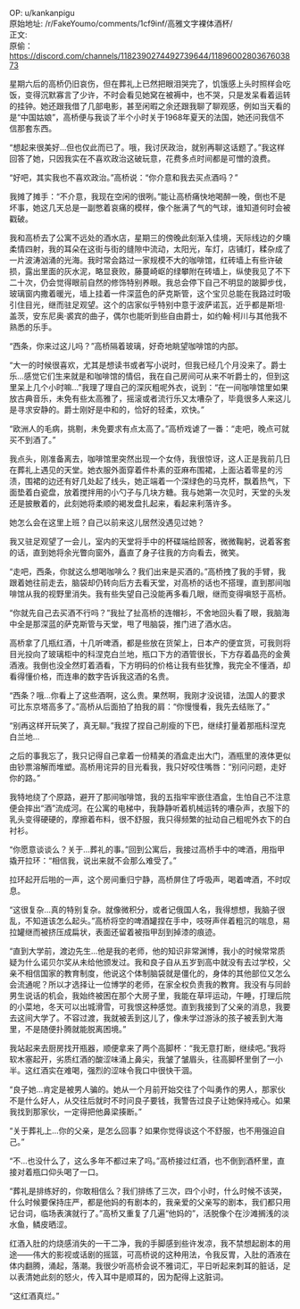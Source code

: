 
OP: u/kankanpigu  
原始地址: /r/FakeYoumo/comments/1cf9inf/高雅文字裸体酒杯/  
正文:  
原偷：https://discord.com/channels/1182390274492739644/1189600280367603873

 

星期六后的高桥仍旧哀伤，但在葬礼上已然把眼泪哭完了，饥饿感上头时照样会吃饭，变得沉默寡言了少许，不时会看见她窝在被褥中，也不哭，只是发呆看着运转的挂钟。她还跟我借了几部电影，甚至闲暇之余还跟我聊了聊观感，例如当天看的是“中国姑娘”，高桥便与我谈了半个小时关于1968年夏天的法国，她还问我信不信那套东西。

 

“想起来很美好...但也仅此而已了。哦，我讨厌政治，就别再聊这话题了。”我这样回答了她，只因我实在不喜欢政治这破玩意，花费多点时间都是可憎的浪费。

 

“好吧，其实我也不喜欢政治。”高桥说：“你介意和我去买点酒吗？”

 

我摊了摊手：“不介意，我现在空闲的很咧。”能让高桥痛快地喝醉一晚，倒也不是坏事，她这几天总是一副憋着哀痛的模样，像个胀满了气的气球，谁知道何时会被戳破。

 

我和高桥去了公寓不远处的酒水店，星期三的傍晚此刻渐入佳境，天际线边的夕曛柔情四射，我的耳朵在这街与街的缝隙中流动，太阳光，车灯，店铺灯，糅杂成了一片波涛汹涌的光海。我时常会路过一家规模不大的咖啡馆，红砖墙上有些许破损，露出里面的灰水泥，略显衰败，藤蔓崎岖的绿攀附在砖墙上，纵使我见了不下二十次，仍会觉得眼前自然的修饰特别养眼。我总会停下自己不明显的跛脚步伐，玻璃窗内撒着暖光，墙上挂着一件深蓝色的萨克斯管，这个宝贝总能在我路过时吸引住目光，继而驻足观望。这个的店家似乎特别中意于波萨诺瓦，近乎都是斯坦·盖茨，安东尼奥·裘宾的曲子，偶尔也能听到些自由爵士，如约翰·柯川与其他我不熟悉的乐手。

 

“西条，你来过这儿吗？”高桥隔着玻璃，好奇地眺望咖啡馆的内部。

 

“大一的时候很喜欢，尤其是想读书或者写小说时，但我已经几个月没来了。爵士乐...感觉它们生来就是和咖啡馆的情侣，我在自己房间可从来不听爵士的，但到这里呆上几个小时嘛...”我理了理自己的深灰粗呢外衣，说到：“在一间咖啡馆里如果放古典音乐，未免有些太高雅了，摇滚或者流行乐又太嘈杂了，毕竟很多人来这儿是寻求安静的。爵士刚好是中和的，恰好的轻柔，欢快。”

“欧洲人的毛病，挑剔，未免要求有点太高了。”高桥戏谑了一番：“走吧，晚点可就买不到酒了。”

 

我点头，刚准备离去，咖啡馆里突然出现一个女侍，我很惊讶，这人正是我前几日在葬礼上遇见的天堂。她衣服外面穿着件朴素的亚麻布围裙，上面沾着零星的污渍，围裙的边还有好几处起了线头，她正端着一个深绿色的马克杯，飘着热气，下面垫着白瓷盘，放着搅拌用的小勺子与几块方糖。我与她第一次见时，天堂的头发还是披散着的，此刻她将柔顺的褐发盘扎起来，看起来利落许多。

 

她怎么会在这里上班？自己以前来这儿居然没遇见过她？

 

我又驻足观望了一会儿，室内的天堂将手中的杯碟端给顾客，微微鞠躬，说着客套的话，直到她将余光瞥向窗外，矗直了身子往我的方向看去，微笑。

 

“走吧，西条，你就这么想喝咖啡么？我们出来是买酒的。”高桥拽了我的手臂，我跟着她往前走去，脑袋却仍转向后方去看天堂，对高桥的话也不搭理，直到那间咖啡馆从我的视野里消失。我有些失望自己没能再多看几眼，继而变得嗔怒于高桥。

 

“你就先自己去买酒不行吗？”我扯了扯高桥的连帽衫，不舍地回头看了眼，我脑海中全是那深蓝的萨克斯管与天堂，甩了甩脑袋，推门进了酒水店。

 

高桥拿了几瓶红酒，十几听啤酒，都是些放在货架上，日本产的便宜货，可我则将目光投向了玻璃柜中的科涅克白兰地，瓶口下方的酒管很长，下方存着晶亮的金黄酒液。我倒也没全然盯着酒看，下方明码的价格让我有些犹豫，我完全不懂酒，却看得懂价格，而连串的数字告诉我这酒的名贵。

 

“西条？哦...你看上了这些酒啊，这么贵。果然啊，我刚才没说错，法国人的要求可比东京塔高多了。”高桥从后面拍了拍我的肩：“你慢慢看，我先去结账了。”


“别再这样开玩笑了，真无聊。”我捏了捏自己削瘦的下巴，继续打量着那瓶科涅克白兰地...

 

之后的事我忘了，我只记得自己拿着一份精美的酒盒走出大门，酒瓶里的液体更似由钞票溶解而堆塑。高桥用诧异的目光看我，我只好咬住嘴唇：“别问问题，走好你的路。”

 

我特地绕了个原路，避开了那间咖啡馆，我的五指牢牢嵌住酒盒，生怕自己不注意便会摔出“酒”流成河。在公寓的电梯中，我静静听着机械运转的嘈杂声，衣服下的乳头变得硬硬的，摩擦着布料，很不舒服，我只得频繁的扯动自己粗呢外衣下的白衬衫。

 

“你愿意谈谈么？关于...葬礼的事。”回到公寓后，我接过高桥手中的啤酒，用指甲撬开拉环：“相信我，说出来就不会那么难受了。”

 

拉环起开后啪的一声，这个房间重归宁静，高桥屏住了呼吸声，喝着啤酒，不时叹息。

 

“这很复杂...真的特别复杂。就像微积分，或者记俄国人名，我得想想，我脑子很乱，不知道该怎么起头。”高桥将空的啤酒罐捏在手中，吱呀声伴着粗沉的喘息，易拉罐继而被挤压成扁状，表面还留着被指甲刮到掉漆的痕迹。

 

“直到大学前，渡边先生...他是我的老师，他的知识非常渊博，我小的时候常常质疑为什么诺贝尔奖从未给他颁发过。我和良子自从五岁到高中就没有去过学校，父亲不相信国家的教育制度，他说这个体制脑袋就是僵化的，身体的其他部位又怎么会流通呢？所以才选择让一位博学的老师，在家全权负责我的教育。我没有与同龄男生说话的机会，我始终被困在那个大房子里，我能在草坪运动，午睡，打理后院的小菜地，冬天可以出城滑雪，可我恨这种感觉。直到我接到了父亲的消息，我要去这间大学了。不容过渡，我就被丢到这儿了，像未学过游泳的孩子被丢到大海里，不是随便扑腾就能脱离困境。”

 

我站起来去厨房找开瓶器，顺便拿来了两个高脚杯：“我无意打断，继续吧。”我将软木塞起开，劣质红酒的酸涩味涌上鼻尖，我皱了皱眉头，往高脚杯里倒了一小半。这红酒实在难喝，强烈的涩味令我口中很快干涸。

“良子她...肯定是被男人骗的。她从一个月前开始交往了个叫勇作的男人，那家伙不是什么好人，从交往后就时不时问良子要钱，我警告过良子让她保持戒心。如果我找到那家伙，一定得把他鼻梁揍断。”

 

“关于葬礼上...你的父亲，是怎么回事？如果你觉得谈这个不舒服，也不用强迫自己。”

 

“不...也没什么了，这么多年不都过来了吗。”高桥接过红酒，也不倒到酒杯里，直接对着瓶口仰头喝了一口。

 

“葬礼是排练好的，你敢相信么？我们排练了三次，四个小时，什么时候不该哭，什么时候要保持庄严，都是他妈的有剧本的，我亲爱的父亲写的剧本，我们都只用记台词，临场表演就行了。”高桥又重复了几遍“他妈的”，活脱像个在沙滩搁浅的淡水鱼，鳞皮晒涩。

 

红酒入肚的灼烧感消失的一干二净，我的手脚感到些许发凉，我不禁想起剧本的用途——伟大的影视或话剧的摇篮，可高桥说的这种用法，令我反胃，入肚的酒液在体内翻腾，涌起，落潮。我很少听高桥会说不雅词汇，平日听起来刺耳的脏话，足以表清她此刻的怒火，传入耳中是顺耳的，因为配得上这脏词。



“这红酒真烂。”

 

